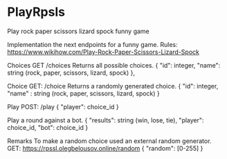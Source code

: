# PlayRpsls
Play rock paper scissors lizard spock funny game

Implementation the next endpoints for a funny game.
Rules: https://www.wikihow.com/Play-Rock-Paper-Scissors-Lizard-Spock

Choices
GET /choices
Returns all possible choices.
{
  "id": integer,
  "name": string (rock, paper, scissors, lizard, spock)
},

Choice
GET: /choice
Returns a randomly generated choice.
{
  "id": integer,
  "name" : string (rock, paper, scissors, lizard, spock)
}

Play
POST: /play
{
  "player": choice_id
}

Play a round against a bot.
{
  "results": string (win, lose, tie),
  "player": choice_id,
  "bot": choice_id
}

Remarks
To make a random choice used an external random generator.
GET: https://rpssl.olegbelousov.online/random
{
  "random": [0-255]
}
